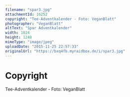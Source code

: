 ```yaml
---
filename: "spar3.jpg"
attachmentId: 16252
copyright: "Tee-Adventkalender - Foto: VeganBlatt"
photographer: "VeganBlatt"
altText: "Spar Adventkalender"
width: 1024
height: 1248
mimeType: "image/jpeg"
uploadDate: "2015-11-25 22:57:33"
originalUrl: "https://bxq4fb.myraidbox.de/i/spar3.jpg"
---
```


# Copyright

Tee-Adventkalender - Foto: VeganBlatt
